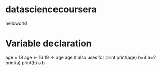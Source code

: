 # datasciencecoursera
helloworld
# Variable declaration
age = 18 
age <- 16
19 -> age
age # also uses for print
print(age)
b=4
a=2
print(a)
print(b)
a
b

